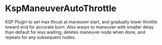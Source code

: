 # KspManeuverAutoThrottle
KSP Plugin to set max thrust at maneuver start, and gradually lower throttle toward end for accurate burn.  Also warps to maneuver with smaller delay than default for less waiting, deletes maneuver node when done, and repeats for any subsequent nodes.
